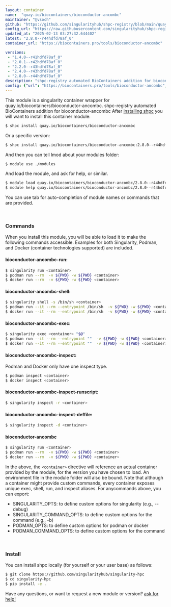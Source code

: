 ```yaml
---
layout: container
name:  "quay.io/biocontainers/bioconductor-ancombc"
maintainer: "@vsoch"
github: "https://github.com/singularityhub/shpc-registry/blob/main/quay.io/biocontainers/bioconductor-ancombc/container.yaml"
config_url: "https://raw.githubusercontent.com/singularityhub/shpc-registry/main/quay.io/biocontainers/bioconductor-ancombc/container.yaml"
updated_at: "2025-02-13 03:27:32.644402"
latest: "2.8.0--r44hdfd78af_0"
container_url: "https://biocontainers.pro/tools/bioconductor-ancombc"

versions:
 - "1.4.0--r41hdfd78af_0"
 - "2.0.1--r42hdfd78af_0"
 - "2.2.0--r43hdfd78af_0"
 - "2.4.0--r43hdfd78af_0"
 - "2.8.0--r44hdfd78af_0"
description: "shpc-registry automated BioContainers addition for bioconductor-ancombc"
config: {"url": "https://biocontainers.pro/tools/bioconductor-ancombc", "maintainer": "@vsoch", "description": "shpc-registry automated BioContainers addition for bioconductor-ancombc", "latest": {"2.8.0--r44hdfd78af_0": "sha256:c53840db257964644a217caac452f614050cb150e712f1b7b3425c3985c77940"}, "tags": {"1.4.0--r41hdfd78af_0": "sha256:5bd373b2bd5ddd730d45b05e188f912ec43bf8dd993cc08ff3ec10328d0a990f", "2.0.1--r42hdfd78af_0": "sha256:15d8d1398cc6d6d966c81e498e4956dbb994541e3141bf6c0d43117810981caa", "2.2.0--r43hdfd78af_0": "sha256:2090bcd06a37bc289f89cea413dcfb3f4c1f3e6c2f48c1c3b332f93a1107c059", "2.4.0--r43hdfd78af_0": "sha256:ff823a0fe77ae7d68910b51dbcfadf4e91d59dae013616c5fb98ea11c0e05f7a", "2.8.0--r44hdfd78af_0": "sha256:c53840db257964644a217caac452f614050cb150e712f1b7b3425c3985c77940"}, "docker": "quay.io/biocontainers/bioconductor-ancombc"}
---
```


This module is a singularity container wrapper for quay.io/biocontainers/bioconductor-ancombc.
shpc-registry automated BioContainers addition for bioconductor-ancombc
After [installing shpc](#install) you will want to install this container module:


```bash
$ shpc install quay.io/biocontainers/bioconductor-ancombc
```

Or a specific version:

```bash
$ shpc install quay.io/biocontainers/bioconductor-ancombc:2.8.0--r44hdfd78af_0
```

And then you can tell lmod about your modules folder:

```bash
$ module use ./modules
```

And load the module, and ask for help, or similar.

```bash
$ module load quay.io/biocontainers/bioconductor-ancombc/2.8.0--r44hdfd78af_0
$ module help quay.io/biocontainers/bioconductor-ancombc/2.8.0--r44hdfd78af_0
```

You can use tab for auto-completion of module names or commands that are provided.

<br>

### Commands

When you install this module, you will be able to load it to make the following commands accessible.
Examples for both Singularity, Podman, and Docker (container technologies supported) are included.

#### bioconductor-ancombc-run:

```bash
$ singularity run <container>
$ podman run --rm  -v ${PWD} -w ${PWD} <container>
$ docker run --rm  -v ${PWD} -w ${PWD} <container>
```

#### bioconductor-ancombc-shell:

```bash
$ singularity shell -s /bin/sh <container>
$ podman run --it --rm --entrypoint /bin/sh  -v ${PWD} -w ${PWD} <container>
$ docker run --it --rm --entrypoint /bin/sh  -v ${PWD} -w ${PWD} <container>
```

#### bioconductor-ancombc-exec:

```bash
$ singularity exec <container> "$@"
$ podman run --it --rm --entrypoint ""  -v ${PWD} -w ${PWD} <container> "$@"
$ docker run --it --rm --entrypoint ""  -v ${PWD} -w ${PWD} <container> "$@"
```

#### bioconductor-ancombc-inspect:

Podman and Docker only have one inspect type.

```bash
$ podman inspect <container>
$ docker inspect <container>
```

#### bioconductor-ancombc-inspect-runscript:

```bash
$ singularity inspect -r <container>
```

#### bioconductor-ancombc-inspect-deffile:

```bash
$ singularity inspect -d <container>
```



#### bioconductor-ancombc

```bash
$ singularity run <container>
$ podman run --rm  -v ${PWD} -w ${PWD} <container>
$ docker run --rm  -v ${PWD} -w ${PWD} <container>
```


In the above, the `<container>` directive will reference an actual container provided
by the module, for the version you have chosen to load. An environment file in the
module folder will also be bound. Note that although a container
might provide custom commands, every container exposes unique exec, shell, run, and
inspect aliases. For anycommands above, you can export:

 - SINGULARITY_OPTS: to define custom options for singularity (e.g., --debug)
 - SINGULARITY_COMMAND_OPTS: to define custom options for the command (e.g., -b)
 - PODMAN_OPTS: to define custom options for podman or docker
 - PODMAN_COMMAND_OPTS: to define custom options for the command

<br>

### Install

You can install shpc locally (for yourself or your user base) as follows:

```bash
$ git clone https://github.com/singularityhub/singularity-hpc
$ cd singularity-hpc
$ pip install -e .
```

Have any questions, or want to request a new module or version? [ask for help!](https://github.com/singularityhub/singularity-hpc/issues)